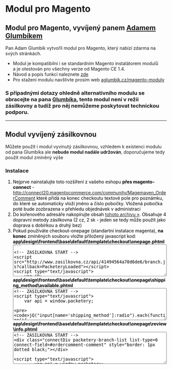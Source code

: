 <h1>Modul pro Magento</h1>

<h2>Modul pro Magento, vyvíjený panem <a href="http://aglumbik.cz">Adamem Glumbíkem</a></h2>
<p>Pan Adam Glumbík vytvořil modul pro Magento, který nabízí zdarma na svých stránkách.</p>
<ul>
	<li>Modul je kompatibilní i se standardním Magento instalátorem modulů<br> a je otestován pro všechny verze od Magento CE 1.4.</li>
	<li>Návod a popis funkcí naleznete <a href="http://www.zasilkovna.cz/soubory/aglumbik_zasilkovna.pdf" target="_blank" rel="nofollow">zde</a></li>
	<li>Pro stažení modulu navštivte prosím web <a href="http://aglumbik.cz/magento-moduly" target="_blank" rel="nofollow">aglumbik.cz/magento-moduly</a></li>
</ul>
<h3>S případnými dotazy ohledně alternativního modulu se obracejte na pana <a href="mailto:glumbik@aglumbik.cz">Glumbíka</a>, tento modul není v režii zásilkovny a tudíž pro něj nemůžeme poskytovat technickou podporu.</h3>
<hr />
<h2>Modul vyvíjený zásilkovnou</h2>
<p>Můžete použít i modul vyvinutý zásilkovnou, vzhledem k existenci modulu od pana Glumbíka ale <strong>nebude modul nadále udržován</strong>, doporučujeme tedy použít modul zmíněný výše</p>
<h3>Instalace</h3>
<ol style="color: black; ">
	<li>Nejprve nainstalujte toto rozšíření z vašeho eshopu <strong>přes magento-connect</strong> - <a href="http://connect20.magentocommerce.com/community/Magemaven_OrderComment">http://connect20.magentocommerce.com/community/Magemaven_OrderComment</a>
	které přidá na konec checkoutu textové pole pro poznámku, do které se automaticky vloží jméno a číslo pobočky. Vložená pobočka poté bude zozbrazena v přehledu objednávek v administraci
	</li>
	<li>
		Do kořenového adresáře nakopírujte obsah <a href="http://www.zasilkovna.cz/soubory/magento-module.zip">tohoto archivu »</a>. Obsahuje 4 dopravní metody zásilkovna (2 cz, 2 sk - jeden se tedy může použít jako doprava s dobírkou a druhý bez)
	</li>
	<li>Pokud používáte checkout-onepage (standartní instalace magenta), <strong>na konec</strong> zmíněných souboru vložte přiložený javascript kod:<br>
		<strong>app\design\frontend\base\default\template\checkout\onepage.phtml</strong><br>
		<textarea onfocus="this.select();" onclick="this.select();" onkeyup="this.select();" readonly="" id="taCode" style="width: 100%; height: 100px">
```
<!-- ZASILKOVNA START -->
<script src="http://www.zasilkovna.cz/api/41494564a70d6de6/branch.js?callback=PacketeryLoaded"></script>
<script type="text/javascript">
	var jQ;
	function PacketeryLoaded (){
		jQ = window.packetery.jQuery;
	}
</script>
<!-- ZASILKOVNA END -->
```
		</textarea>
		<strong>app\design\frontend\base\default\template\checkout\onepage\shipping_method\available.phtml</strong><br>
		<textarea onfocus="this.select();" onclick="this.select();" onkeyup="this.select();" readonly="" id="taCode" style="width: 100%; height: 100px">
<!-- ZASILKOVNA START -->
<script type="text/javascript">
	var api = window.packetery;

	jQ("input[name='shipping_method']:radio").each(function(){
		li = jQ(this).parent("li");
		label = jQ(li).find("label");
		methodName = jQ(this).val();
		if(methodName.indexOf("zasilkovna")>=0){
			country  = methodName.slice(-2);
			jQ(li).append("<br>");
			zasBox = document.createElement("div");
			jQ(zasBox).addClass("zas-box");
			jQ(zasBox).css("display","none");
			jQ(zasBox).append("<p style='color:red; font-weight:bold;display:none;' class='select-branch-msg'>Vyberte pobo&amp;ccaron;ku</p>");
			jQ(zasBox).append("<div class='packetery-branch-list list-type=1 country=" + country + "'>Na&amp;ccaron;&iacute;t&amp;aacute;m seznam pobo&amp;ccaron;ek</div>");
			jQ(li).append(zasBox);
			div = jQ(li).find(".packetery-branch-list")[0];
			api.initialize(api.jQuery(div));
			div.packetery.on("branch-change",function(){branchSelect(this)});
			jQ(this).click(function(){
				radioSelect(this);
			});
		}else{
			jQ(this).click(function(){
				deactiveSelect();
			});
		}

	});

	radioSelect(jQ("input[name='shipping_method']:radio")[0]);//select first

	function branchSelect(div){

		showMessage(div);
	}
	function showMessage(div){
		zas_box = jQ(div).parent("div.zas-box");
		if(div.packetery.option("selected-id")>0){
			jQ(zas_box).find("p.select-branch-msg").css("display","none");
		}else{
			jQ(zas_box).find("p.select-branch-msg").css("display","block");
		}
	}
	function radioSelect(radio){
		jQ(radio).attr("checked",true);
		div = jQ(radio).parent("li").find(".packetery-branch-list")[0];
		activateSelect(div);
	}
	function activateSelect(div){
		jQ(".zas-box").each(function(){
			jQ(this).css("display","none");
		});
		zas_box = jQ(div).parent("div.zas-box");
		jQ(zas_box).css("display","block");
		showMessage(div);
	}
	function deactiveSelect(){
		jQ(".zas-box").each(function(){
			jQ(this).css("display","none");
		});
	}

</script>
<!-- ZASILKOVNA END -->
		</textarea>
		<strong>app\design\frontend\base\default\template\checkout\onepage\review\info.phtml</strong><br>
		<textarea onfocus="this.select();" onclick="this.select();" onkeyup="this.select();" readonly="" id="taCode" style="width: 100%; height: 100px">
<!-- ZASILKOVNA START -->
<div class="connectDiv packetery-branch-list list-type=6 connect-field=#ordercomment-comment" style="border: 1px dotted black;"></div>

<script type="text/javascript">
        var api = window.packetery;
        api.jQuery(".packetery-branch-list.connectDiv").each(function(){
            api.initialize(api.jQuery(this));

        });

</script>
<!-- ZASILKOVNA END -->
		</textarea>
	</li>

	<li>
	V checkoutu by se nyní zobrazí dopravní metody zásilkovny s výběrovým boxem poboček a v posledním kroku se vloží jméno a číslo pobočky do poznámky. Po uložení bude pobočka viditelná v administraci v přehledu objednávek.
	</li>

</ol>
<h2>Informace o modulu</h2>
<p>Podporované verze Magento:</p>
<ul>
	<li>1.7.x</li>
	<li>Při problému s použitím v jiné verzi nebo s nestandartním košíkem nás kontaktujte na adrese <a href="mailto:technicka.podpora@zasilkovna.cz">technicka.podpora@zasilkovna.cz</a></li>
</ul>
<p>Poskytované funkce:</p>
<ul>
	<li>Instalace typu dopravního modulu Zásilkovna
		<ul>
			<li>možnost rozlišení ceny dle cílové země</li>
			<li>vybraná pobočka se zobrazuje v detailu objednávky v administrátorské (back-office) sekci</li>
		</ul>
	
